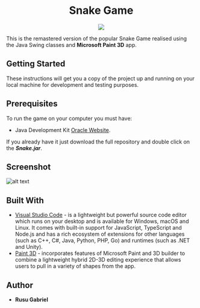<h1 align="center"> Snake Game </h1>

<p align="center">
  <img src="https://github.com/RusuGabriel/Snake-Game/tree/master/src/main/resources/snake.png">
</p>

This is the remastered version of the popular Snake Game realised using the Java Swing classes and **Microsoft Paint 3D** app.

## Getting Started

These instructions will get you a copy of the project up and running on your local machine for development and testing purposes. 

## Prerequisites

To run the game on your computer you must have:

* Java Development Kit [Oracle Website](https://www.oracle.com/technetwork/java/javase/downloads/index.html).

If you already have it just download the full repository and double click on the ***Snake.jar***.

## Screenshot

![alt text](https://github.com/RusuGabriel/Snake-Game/tree/master/src/main/resources/screenshot.png)

## Built With

* [Visual Studio Code](https://code.visualstudio.com/) - is a lightweight but powerful source code editor which runs on your desktop and is available for Windows, macOS and Linux. It comes with built-in support for JavaScript, TypeScript and Node.js and has a rich ecosystem of extensions for other languages (such as C++, C#, Java, Python, PHP, Go) and runtimes (such as .NET and Unity).
* [Paint 3D](https://www.microsoft.com/ro-ro/p/paint-3d/9nblggh5fv99) - incorporates features of Microsoft Paint and 3D builder to combine a lightweight hybrid 2D-3D editing experience that allows users to pull in a variety of shapes from the app.

## Author

* **Rusu Gabriel**
